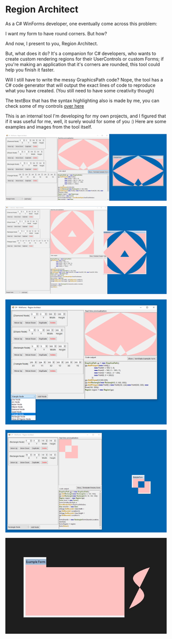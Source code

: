 # Region Architect
As a C# WinForms developer, one eventually come across this problem:

I want my form to have round corners. But how?

And now, I present to you, Region Architect.

But, what does it do?
It's a companion for C# developers, who wants to create custom rendering regions for their UserControls or custom Forms; if you're making an application that it's corners are rounded, this tool could help you finish it faster.

Will I still have to write the messy GraphicsPath code?
Nope, the tool has a C# code generator that will output the exact lines of code to reproduce what you have created. (You still need to have some creativity though)

The textBox that has the syntax highlighting also is made by me, you can check some of my controls [over here](https://github.com/Tilation/TilationControls/wiki)

This is an internal tool I'm developing for my own projects, and I figured that if it was useful for me, well, it surely would for some of you :)
Here are some examples and images from the tool itself.

![1](https://github.com/Tilation/ImagenesPublicas/blob/main/RegionArchitect/1.png)

![2](https://github.com/Tilation/ImagenesPublicas/blob/main/RegionArchitect/2.png)

![3](https://github.com/Tilation/ImagenesPublicas/blob/main/RegionArchitect/3.png)

![4](https://github.com/Tilation/ImagenesPublicas/blob/main/RegionArchitect/4.png)



![5](https://github.com/Tilation/ImagenesPublicas/blob/main/RegionArchitect/5.jpeg)
